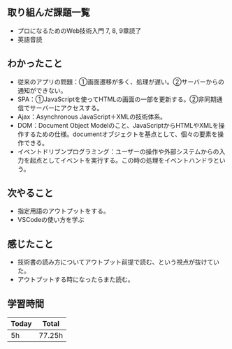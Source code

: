 ## 取り組んだ課題一覧
- プロになるためのWeb技術入門 7, 8, 9章読了
- 英語音読
## わかったこと
- 従来のアプリの問題：①画面遷移が多く、処理が遅い。②サーバーからの通知ができない。
- SPA：①JavaScriptを使ってHTMLの画面の一部を更新する。②非同期通信でサーバーにアクセスする。
- Ajax：Asynchronous JavaScript＋XMLの技術体系。
- DOM：Document Object Modelのこと、JavaScriptからHTMLやXMLを操作するための仕様。documentオブジェクトを基点として、個々の要素を操作できる。
- イベントドリブンプログラミング：ユーザーの操作や外部システムからの入力を起点としてイベントを実行する。この時の処理をイベントハンドラという。
## 次やること
- 指定用語のアウトプットをする。
- VSCodeの使い方を学ぶ
## 感じたこと
- 技術書の読み方についてアウトプット前提で読む、という視点が抜けていた。
- アウトプットする時になったらまた読む。
## 学習時間

|Today|	Total|
|--|--|
|5h	|77.25h|
